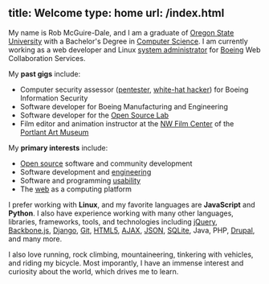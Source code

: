title: Welcome
type: home
url: /index.html
---

My name is Rob McGuire-Dale, and I am a graduate of 
[Oregon State University][osu] with a Bachelor's Degree in
[Computer Science][compsci]. I am currently working as a web developer and 
Linux [system administrator][sysadmin] for [Boeing][] Web Collaboration
Services.

[osu]:http://oregonstate.edu
[compsci]:http://en.wikipedia.org/wiki/computer_science
[boeing]: http://boeing.com
[sysadmin]:http://en.wikipedia.org/wiki/system_administrator

My **past gigs** include:

- Computer security assessor ([pentester][], [white-hat hacker][whitehat]) for
  Boeing Information Security
- Software developer for Boeing Manufacturing and Engineering
- Software developer for the [Open Source Lab][osl]
- Film editor and animation instructor at the [NW Film Center][nwfc] of the 
  [Portlant Art Museum][pam]

[pentester]:http://en.wikipedia.org/wiki/Penetration_test
[whitehat]:http://en.wikipedia.org/wiki/White_hat_(computer_security)
[osl]:http://osuosl.org
[nwfc]:http://nwfilm.org
[pam]:http://portlandartmuseum.org

My **primary interests** include:

 - [Open source][opensource] software and community development
 - Software development and [engineering][swe]
 - Software and programming [usability][]
 - The [web][internet] as a computing platform

[opensource]:http://en.wikipedia.org/wiki/Open_source
[swe]:http://en.wikipedia.org/wiki/software_engineering
[usability]:http://en.wikipedia.org/wiki/usability
[internet]:/img/internet.jpg

I prefer working with **Linux**, and my favorite languages are **JavaScript**
and **Python**. I also have experience working with many other
languages, libraries, frameworks, tools, and technologies including [jQuery][],
[Backbone.js][], [Django][], [Git][], [HTML5][], [AJAX][], [JSON][],
[SQLite][], Java, PHP, [Drupal][], and many more.

[jquery]:http://jquery.org
[backbone.js]:http://backbonejs.org
[django]:http://djangoproject.com
[git]:http://git-scm.com
[html5]:http://html5.org
[ajax]:http://en.wikipedia.com/Ajax_(programming)
[json]:http://json.org
[sqlite]:http://sqlite.org
[drupal]:http://drupal.org

I also love running, rock climbing, mountaineering, tinkering with vehicles,
and riding my bicycle. Most imporantly, I have an immense interest and
curiosity about the world, which drives me to learn.

[resume]:/docs/resume.pdf
